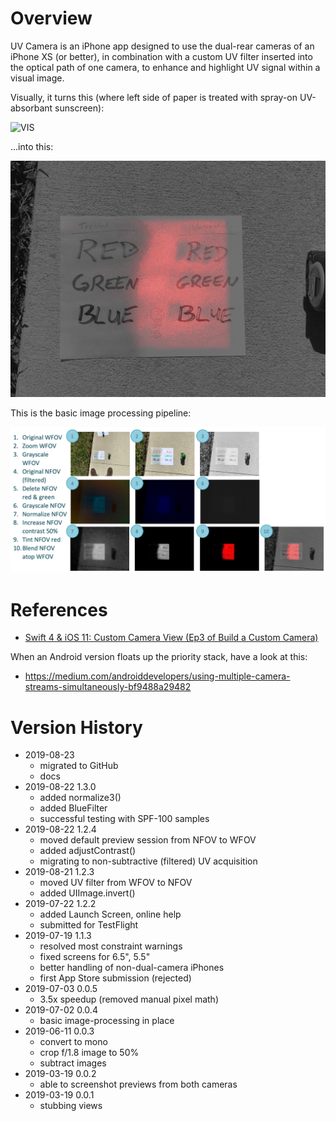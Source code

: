# Overview

UV Camera is an iPhone app designed to use the dual-rear cameras of an iPhone XS
(or better), in combination with a custom UV filter inserted into the optical path
of one camera, to enhance and highlight UV signal within a visual image.

Visually, it turns this (where left side of paper is treated with spray-on UV-absorbant sunscreen):

![VIS](https://github.com/WasatchPhotonics/UVCamera-iOS/raw/master/website/images/before.jpeg)

...into this:

![UV](https://github.com/WasatchPhotonics/UVCamera-iOS/raw/master/website/images/after.jpeg)

This is the basic image processing pipeline:

![Processing](https://github.com/WasatchPhotonics/UVCamera-iOS/raw/master/website/images/processing.png)

# References

- [Swift 4 & iOS 11: Custom Camera View (Ep3 of Build a Custom Camera)](https://www.youtube.com/watch?v=7TqXrMnfJy8)

When an Android version floats up the priority stack, have a look at this:

- https://medium.com/androiddevelopers/using-multiple-camera-streams-simultaneously-bf9488a29482

# Version History

- 2019-08-23
	- migrated to GitHub
	- docs
- 2019-08-22 1.3.0
    - added normalize3()
    - added BlueFilter
    - successful testing with SPF-100 samples
- 2019-08-22 1.2.4
    - moved default preview session from NFOV to WFOV
    - added adjustContrast()
    - migrating to non-subtractive (filtered) UV acquisition
- 2019-08-21 1.2.3
    - moved UV filter from WFOV to NFOV
    - added UIImage.invert()
- 2019-07-22 1.2.2
    - added Launch Screen, online help
    - submitted for TestFlight
- 2019-07-19 1.1.3
    - resolved most constraint warnings
    - fixed screens for 6.5", 5.5"
    - better handling of non-dual-camera iPhones
    - first App Store submission (rejected)
- 2019-07-03 0.0.5
    - 3.5x speedup (removed manual pixel math)
- 2019-07-02 0.0.4
    - basic image-processing in place
- 2019-06-11 0.0.3
    - convert to mono
    - crop f/1.8 image to 50%
    - subtract images
- 2019-03-19 0.0.2
    - able to screenshot previews from both cameras
- 2019-03-19 0.0.1
    - stubbing views
